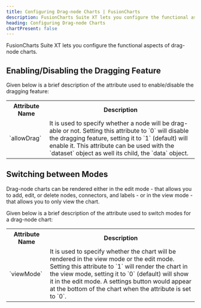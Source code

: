 ```yaml
---
title: Configuring Drag-node Charts | FusionCharts
description: FusionCharts Suite XT lets you configure the functional aspects of drag-node charts.
heading: Configuring Drag-node Charts
chartPresent: false
---
```


FusionCharts Suite XT lets you configure the functional aspects of drag-node charts.

## Enabling/Disabling the Dragging Feature

Given below is a brief description of the attribute used to enable/disable the dragging feature:

<table>
  <tr>
    <th>Attribute Name</th>
    <th>Description</th>
  </tr>
  <tr>
    <td>`allowDrag`</td>
    <td>It is used to specify whether a node will be drag-able or not. Setting this attribute to `0` will disable the dragging feature, setting it to `1` (default) will enable it. This attribute can be used with the `dataset` object as well its child, the `data` object.</td>
  </tr>
</table>


## Switching between Modes

Drag-node charts can be rendered either in the edit mode - that allows you to add, edit, or delete nodes, connectors, and labels - or in the view mode - that allows you to only view the chart.

Given below is a brief description of the attribute used to switch modes for a drag-node chart:

<table>
  <tr>
    <th>Attribute Name</th>
    <th>Description</th>
  </tr>
  <tr>
    <td>`viewMode`</td>
    <td>It is used to specify whether the chart will be rendered in the view mode or the edit mode. Setting this attribute to `1` will render the chart in the view mode, setting it to `0` (default) will show it in the edit mode. A settings button would appear at the bottom of the chart when the attribute is set to `0`.</td>
  </tr>
</table>